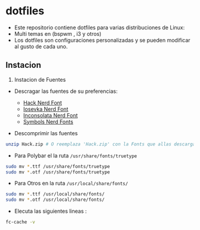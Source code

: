 # dotfiles

- Este repositorio contiene dotfiles para varias distribuciones de Linux:
- Multi temas en (bspwm , i3 y otros)
- Los dotfiles son configuraciones personalizadas y se pueden modificar al gusto de cada uno.

## Instacion

1. Instacion de Fuentes

- Descragar las fuentes de su preferencias:

  - [Hack Nerd Font](https://github.com/ryanoasis/nerd-fonts/releases/download/v3.1.1/Hack.zip)
  - [Iosevka Nerd Font](https://github.com/ryanoasis/nerd-fonts/releases/download/v3.1.1/Iosevka.zip)
  - [Inconsolata Nerd Font](https://github.com/ryanoasis/nerd-fonts/releases/download/v3.1.1/Inconsolata.zip)
  - [Symbols Nerd Fonts](https://github.com/ryanoasis/nerd-fonts/releases/download/v3.1.1/NerdFontsSymbolsOnly.zip)

- Descomprimir las fuentes

```bash
unzip Hack.zip # O reemplaza 'Hack.zip' con la Fonts que allas descargado
```

- Para Polybar el la ruta `/usr/share/fonts/truetype`

```bash
sudo mv *.ttf /usr/share/fonts/truetype
sudo mv *.otf /usr/share/fonts/truetype
```

- Para Otros en la ruta `/usr/local/share/fonts/`

```bash
sudo mv *.ttf /usr/local/share/fonts/
sudo mv *.otf /usr/local/share/fonts/
```

- Elecuta las siguientes lineas :

```sh
fc-cache -v
```
